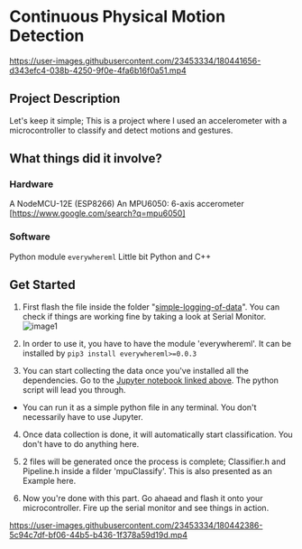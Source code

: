 # Continuous Physical Motion Detection
https://user-images.githubusercontent.com/23453334/180441656-d343efc4-038b-4250-9f0e-4fa6b16f0a51.mp4



## Project Description
Let's keep it simple; This is a project where I used an accelerometer with a microcontroller to classify and detect motions and gestures.

## What things did it involve?
### Hardware
A NodeMCU-12E (ESP8266)
An MPU6050: 6-axis accerometer [https://www.google.com/search?q=mpu6050]

### Software
Python module ```everywhereml```
Little bit Python and C++

## Get Started
1. First flash the file inside the folder "[simple-logging-of-data](https://github.com/shuklaaditya846/microml2/tree/main/simple_logging_of_data)".
You can check if things are working fine by taking a look at Serial Monitor.
![image1](https://user-images.githubusercontent.com/23453334/180440388-0ad01f60-d482-4236-b1fa-c5367becee36.jpg)


2. In order to use it, you have to have the module 'everywhereml'.
It can be installed by ```pip3 install everywhereml>=0.0.3```

3. You can start collecting the data once you've installed all the dependencies. Go to the [Jupyter notebook linked above](https://github.com/shuklaaditya846/microml2/blob/main/continous-motion-classification.ipynb). The python script will lead you through.

* You can run it as a simple python file in any terminal. You don't necessarily have to use Jupyter.

4. Once data collection is done, it will automatically start classification. You don't have to do anything here.

5. 2 files will be generated once the process is complete; Classifier.h and Pipeline.h inside a filder 'mpuClassify'. This is also presented as an Example here.

6. Now you're done with this part. Go ahaead and flash it onto your microcontroller. Fire up the serial monitor and see things in action.


https://user-images.githubusercontent.com/23453334/180442386-5c94c7df-bf06-44b5-b436-1f378a59d19d.mp4

